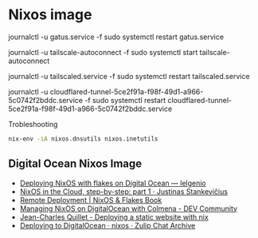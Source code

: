 # Nixos image


journalctl -u gatus.service -f
sudo systemctl restart  gatus.service

journalctl -u tailscale-autoconnect -f
sudo systemctl start  tailscale-autoconnect

journalctl -u tailscaled.service -f
sudo systemctl restart  tailscaled.service

journalctl -u cloudflared-tunnel-5ce2f91a-f98f-49d1-a966-5c0742f2bddc.service -f
sudo systemctl restart  cloudflared-tunnel-5ce2f91a-f98f-49d1-a966-5c0742f2bddc.service

Trobleshooting
```bash
nix-env -iA nixos.dnsutils nixos.inetutils
```

## Digital Ocean Nixos Image
- [Deploying NixOS with flakes on Digital Ocean — lelgenio](https://blog.lelgenio.com/deploying-nixos-with-flakes-on-digital-ocean)
- [NixOS in the Cloud, step-by-step: part 1 · Justinas Stankevičius](https://justinas.org/nixos-in-the-cloud-step-by-step-part-1)
- [Remote Deployment | NixOS & Flakes Book](https://nixos-and-flakes.thiscute.world/best-practices/remote-deployment)
- [Managing NixOS on DigitalOcean with Colmena - DEV Community](https://dev.to/vst/managing-nixos-on-digitalocean-with-colmena-3jb6)
- [Jean-Charles Quillet - Deploying a static website with nix](https://jeancharles.quillet.org/posts/2023-08-01-Deploying-a-static-website-with-nix.html)
- [Deploying to DigitalOcean · nixos · Zulip Chat Archive](https://chat.nixos.asia/stream/413948-nixos/topic/Deploying.20to.20DigitalOcean.html)

